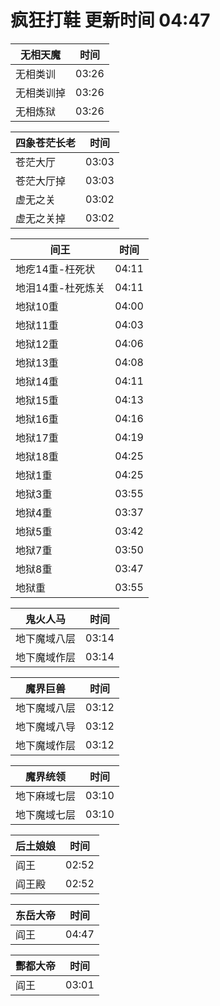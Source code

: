 # 疯狂打鞋 更新时间 04:47

| 无相天魔   | 时间    |
|--------|-------|
| 无相类训 | 03:26 |
| 无相类训掉 | 03:26 |
| 无相炼狱 | 03:26 |

| 四象苍茫长老   | 时间    |
|--------|-------|
| 苍茫大厅 | 03:03 |
| 苍茫大厅掉 | 03:03 |
| 虚无之关 | 03:02 |
| 虚无之关掉 | 03:02 |

| 间王   | 时间    |
|--------|-------|
| 地疙14重-枉死状 | 04:11 |
| 地泪14重-杜死炼关 | 04:11 |
| 地狱10重 | 04:00 |
| 地狱11重 | 04:03 |
| 地狱12重 | 04:06 |
| 地狱13重 | 04:08 |
| 地狱14重 | 04:11 |
| 地狱15重 | 04:13 |
| 地狱16重 | 04:16 |
| 地狱17重 | 04:19 |
| 地狱18重 | 04:25 |
| 地狱1重 | 04:25 |
| 地狱3重 | 03:55 |
| 地狱4重 | 03:37 |
| 地狱5重 | 03:42 |
| 地狱7重 | 03:50 |
| 地狱8重 | 03:47 |
| 地狱重 | 03:55 |

| 鬼火人马   | 时间    |
|--------|-------|
| 地下魔域八层 | 03:14 |
| 地下魔域作层 | 03:14 |

| 魔界巨兽   | 时间    |
|--------|-------|
| 地下魔域八层 | 03:12 |
| 地下魔域八导 | 03:12 |
| 地下魔域作层 | 03:12 |

| 魔界统领   | 时间    |
|--------|-------|
| 地下麻域七层 | 03:10 |
| 地下魔域七层 | 03:10 |

| 后土娘娘   | 时间    |
|--------|-------|
| 阎王 | 02:52 |
| 阎王殿 | 02:52 |

| 东岳大帝   | 时间    |
|--------|-------|
| 阎王 | 04:47 |

| 酆都大帝   | 时间    |
|--------|-------|
| 阎王 | 03:01 |